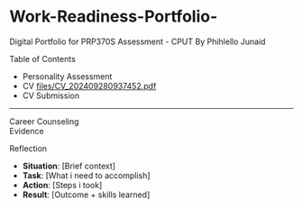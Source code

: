 # Work-Readiness-Portfolio-
Digital Portfolio for PRP370S Assessment - CPUT 
 By   Phihlello Junaid

Table of Contents  
  
 - Personality Assessment
 - CV [files/CV_202409280937452.pdf](CV_202409280937452.pdf)
 - CV Submission
 
---
Career Counseling  
Evidence  

Reflection 
- **Situation**: [Brief context]  
- **Task**: [What i need to accomplish]  
- **Action**: [Steps i took]  
- **Result**: [Outcome + skills learned]  
